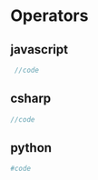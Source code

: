# Operators

## javascript

```js
 //code
```

## csharp

```csharp
//code
```

## python

```python
#code
```
